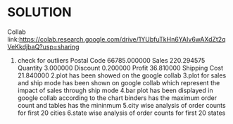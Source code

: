 # SOLUTION
Collab link:https://colab.research.google.com/drive/1YUbfuTkHn6YAIv6wAXdZt2qVeKkdjbaQ?usp=sharing
1. check for outliers
Postal Code      66785.000000
Sales              220.294575
Quantity             3.000000
Discount             0.200000
Profit              36.810000
Shipping Cost       21.840000
2.plot has been showed on the google collab
3.plot for sales and ship mode has been shown on google collab which represent the impact of sales through ship mode
4.bar plot has been displayed in google collab according to the chart binders has the maximum order count and tables has the mininmum
5.city wise analysis of order counts for first 20 cities
6.state wise analysis of order counts for first 20 states
